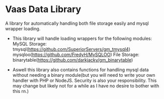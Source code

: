 # Vaas Data Library
A library for automatically handling both file storage easily and mysql wrapper loading.

- This library will handle loading wrappers for the following modules:
    MySQL Storage:
        tmysql(https://github.com/SuperiorServers/gm_tmysql4)
        mysqloo(https://github.com/FredyH/MySQLOO)
    File Storage:
        binarytable(https://github.com/darkjacky/gm_binarytable)
        
        
- Aswell this library also contains functions for handling mysql data without needing a binary module(but you will need to write your own handler with PHP or NodeJS. Security is also your responsibility. This may change but likely not for a while as I have no desire to bother with this rn.)

